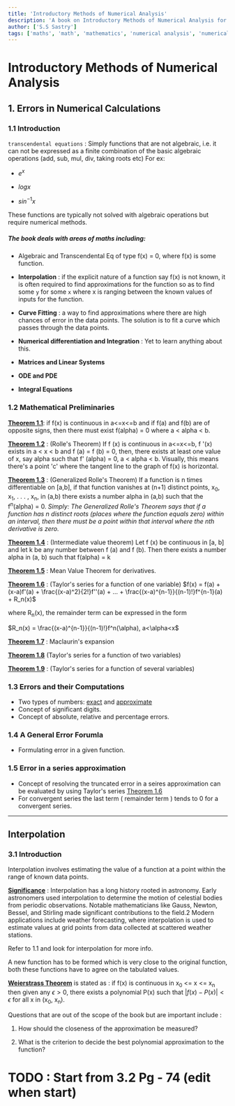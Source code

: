 ```yaml
---
title: 'Introductory Methods of Numerical Analysis'
description: 'A book on Introductory Methods of Numerical Analysis for higher mathematics.'
author: ['S.S Sastry']
tags: ['maths', 'math', 'mathematics', 'numerical analysis', 'numerical methods', 'analysis']
---
```


# Introductory Methods of Numerical Analysis

## 1. Errors in Numerical Calculations

### 1.1 Introduction

`transcendental equations` : Simply functions that are not algebraic, i.e. it can not be expressed as a finite combination of the basic algebraic operations (add, sub, mul, div, taking roots etc)
For ex:

- $e^x$

- $logx$

- $sin^{-1}x$

These functions are typically not solved with algebraic operations but require numerical methods.

##### The book deals with areas of maths including:

- Algebraic and Transcendental Eq of type f(x) = 0, where f(x) is some function.

- **Interpolation** : if the explicit nature of a function say f(x) is not known, it is often required to find approximations for the function so as to find some `y` for some `x` where x is ranging between the known values of inputs for the function.

- **Curve Fitting** : a way to find approximations where there are high chances of error in the data points.
  The solution is to fit a curve which passes through the data points.

- **Numerical differentiation and Integration** : Yet to learn anything about this.

- **Matrices and Linear Systems**

- **ODE and PDE**

- **Integral Equations**

### 1.2 Mathematical Preliminaries

<u>**Theorem 1.1**</u>: if f(x) is continuous in a<=x<=b and if f(a) and f(b) are of opposite signs, then there must exist f(alpha) = 0 where a < alpha < b.

**<u>Theorem 1.2</u>** : (Rolle's Theorem) If f (x) is continuous in a<=x<=b, f '(x) exists in a < x < b and f (a) = f (b) = 0, then, there exists at least one value of x, say alpha such that f' (alpha) = 0, a < alpha < b.
Visually, this means there's a point 'c' where the tangent line to the graph of f(x) is horizontal.

<u>**Theorem 1.3**</u> : (Generalized Rolle's Theorem) If a function is n times differentiable on [a,b], if that function vanishes at (n+1) distinct points, x<sub>0</sub>, x<sub>1</sub>, . . . , x<sub>n</sub>, in (a,b) there exists a number alpha in (a,b) such that the f<sup>n</sup>(alpha) = 0.
*Simply: The Generalized Rolle's Theorem says that if a function has n distinct roots (places where the function equals zero) within an interval, then there must be a point within that interval where the nth derivative is zero.*

<u>**Theorem 1.4**</u> : (Intermediate value theorem) Let f (x) be continuous in [a, b] and let k be any number between f (a) and f (b). Then there exists a number alpha in (a, b) such that f(alpha) = k 

<u>**Theorem 1.5**</u> : Mean Value Theorem for derivatives.

<u>**Theorem 1.6**</u> : (Taylor's series for a function of one variable)
$f(x) = f(a) + (x-a)f'(a) + \frac{(x-a)^2}{2!}f''(a) + ... + \frac{(x-a)^{n-1}}{(n-1)!}f^{n-1}(a) + R_n(x)$

where R<sub>n</sub>(x), the remainder term can be expressed in the form 

$R_n(x) = \frac{(x-a)^{n-1}}{(n-1)!}f^n(\alpha), a<\alpha<x$

**<u>Theorem 1.7</u>** : Maclaurin's expansion

**<u>Theorem 1.8</u>** (Taylor's series for a function of two variables)

**<u>Theorem 1.9</u>** : (Taylor's series for a function of several variables)

### 1.3 Errors and their Computations

- Two types of numbers: <u>exact</u> and <u>approximate</u>
- Concept of significant digits.
- Concept of absolute, relative and percentage errors.

### 1.4 A General Error Forumla

- Formulating error in a given function.

### 1.5 Error in a series approximation

- Concept of resolving the truncated error in a seires approximation can be evaluated by using Taylor's series [Theorem 1.6](#mathematical-preliminaries)
- For convergent series the last term ( remainder term ) tends to 0 for a convergent series.

---

## Interpolation

### 3.1 Introduction

Interpolation involves estimating the value of a function at a point within the range of known data points.

**<u>Significance</u>** : Interpolation has a long history rooted in astronomy. Early astronomers used interpolation to determine the motion of celestial bodies from periodic observations. Notable mathematicians like Gauss, Newton, Bessel, and Stirling made significant contributions to the field.2 Modern applications include weather forecasting, where interpolation is used to estimate values at grid points from data collected at scattered weather stations.

Refer to 1.1 and look for interpolation for more info.

A new function has to be formed which is very close to the original function, both these functions have to agree on the tabulated values. 

**<u>Weierstrass Theorem</u>** is stated as : if f(x) is continuous in x<sub>0</sub> <= x <= x<sub>n</sub> then given any $\epsilon >0$, there exists a polynomial P(x) such that $|f(x) - P(x)| < \epsilon$ for all x in (x<sub>0</sub>, x<sub>n</sub>).

Questions that are out of the scope of the book but are important include :

1. How should the closeness of the approximation be measured?

2. What is the criterion to decide the best polynomial approximation to the function?

# TODO : Start from 3.2 Pg - 74 (edit when start)
